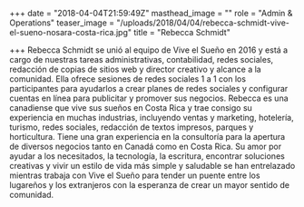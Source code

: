 +++
date = "2018-04-04T21:59:49Z"
masthead_image = ""
role = "Admin & Operations"
teaser_image = "/uploads/2018/04/04/rebecca-schmidt-vive-el-sueno-nosara-costa-rica.jpg"
title = "Rebecca Schmidt"

+++
Rebecca Schmidt se unió al equipo de Vive el Sueño en 2016 y está a cargo de nuestras tareas administrativas, contabilidad, redes sociales, redacción de copias de sitios web y director creativo y alcance a la comunidad. Ella ofrece sesiones de redes sociales 1 a 1 con los participantes para ayudarlos a crear planes de redes sociales y configurar cuentas en línea para publicitar y promover sus negocios. Rebecca es una canadiense que vive sus sueños en Costa Rica y trae consigo su experiencia en muchas industrias, incluyendo ventas y marketing, hotelería, turismo, redes sociales, redacción de textos impresos, parques y horticultura. Tiene una gran experiencia en la consultoría para la apertura de diversos negocios tanto en Canadá como en Costa Rica. Su amor por ayudar a los necesitados, la tecnología, la escritura, encontrar soluciones creativas y vivir un estilo de vida más simple y saludable se han entrelazado mientras trabaja con Vive el Sueño para tender un puente entre los lugareños y los extranjeros con la esperanza de crear un mayor sentido de comunidad.